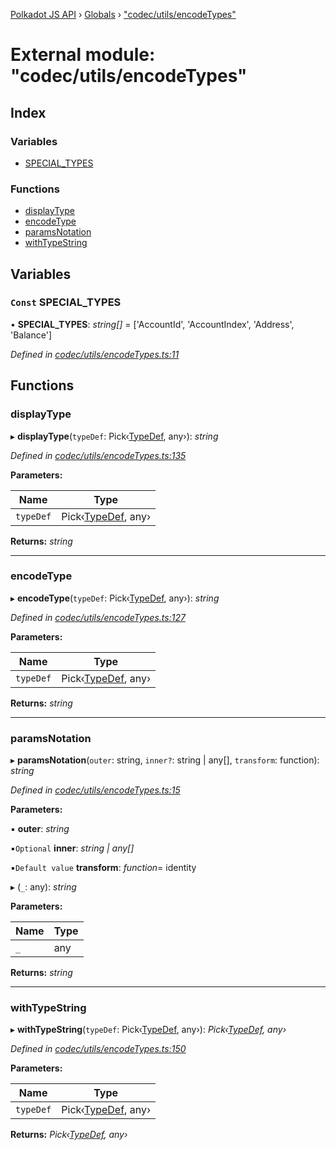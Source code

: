 [Polkadot JS API](../README.md) › [Globals](../globals.md) › ["codec/utils/encodeTypes"](_codec_utils_encodetypes_.md)

# External module: "codec/utils/encodeTypes"

## Index

### Variables

* [SPECIAL_TYPES](_codec_utils_encodetypes_.md#const-special_types)

### Functions

* [displayType](_codec_utils_encodetypes_.md#displaytype)
* [encodeType](_codec_utils_encodetypes_.md#encodetype)
* [paramsNotation](_codec_utils_encodetypes_.md#paramsnotation)
* [withTypeString](_codec_utils_encodetypes_.md#withtypestring)

## Variables

### `Const` SPECIAL_TYPES

• **SPECIAL_TYPES**: *string[]* =  ['AccountId', 'AccountIndex', 'Address', 'Balance']

*Defined in [codec/utils/encodeTypes.ts:11](https://github.com/polkadot-js/api/blob/306857ae07/packages/types/src/codec/utils/encodeTypes.ts#L11)*

## Functions

###  displayType

▸ **displayType**(`typeDef`: Pick‹[TypeDef](../interfaces/_codec_create_types_.typedef.md), any›): *string*

*Defined in [codec/utils/encodeTypes.ts:135](https://github.com/polkadot-js/api/blob/306857ae07/packages/types/src/codec/utils/encodeTypes.ts#L135)*

**Parameters:**

Name | Type |
------ | ------ |
`typeDef` | Pick‹[TypeDef](../interfaces/_codec_create_types_.typedef.md), any› |

**Returns:** *string*

___

###  encodeType

▸ **encodeType**(`typeDef`: Pick‹[TypeDef](../interfaces/_codec_create_types_.typedef.md), any›): *string*

*Defined in [codec/utils/encodeTypes.ts:127](https://github.com/polkadot-js/api/blob/306857ae07/packages/types/src/codec/utils/encodeTypes.ts#L127)*

**Parameters:**

Name | Type |
------ | ------ |
`typeDef` | Pick‹[TypeDef](../interfaces/_codec_create_types_.typedef.md), any› |

**Returns:** *string*

___

###  paramsNotation

▸ **paramsNotation**(`outer`: string, `inner?`: string | any[], `transform`: function): *string*

*Defined in [codec/utils/encodeTypes.ts:15](https://github.com/polkadot-js/api/blob/306857ae07/packages/types/src/codec/utils/encodeTypes.ts#L15)*

**Parameters:**

▪ **outer**: *string*

▪`Optional`  **inner**: *string | any[]*

▪`Default value`  **transform**: *function*=  identity

▸ (`_`: any): *string*

**Parameters:**

Name | Type |
------ | ------ |
`_` | any |

**Returns:** *string*

___

###  withTypeString

▸ **withTypeString**(`typeDef`: Pick‹[TypeDef](../interfaces/_codec_create_types_.typedef.md), any›): *Pick‹[TypeDef](../interfaces/_codec_create_types_.typedef.md), any›*

*Defined in [codec/utils/encodeTypes.ts:150](https://github.com/polkadot-js/api/blob/306857ae07/packages/types/src/codec/utils/encodeTypes.ts#L150)*

**Parameters:**

Name | Type |
------ | ------ |
`typeDef` | Pick‹[TypeDef](../interfaces/_codec_create_types_.typedef.md), any› |

**Returns:** *Pick‹[TypeDef](../interfaces/_codec_create_types_.typedef.md), any›*
